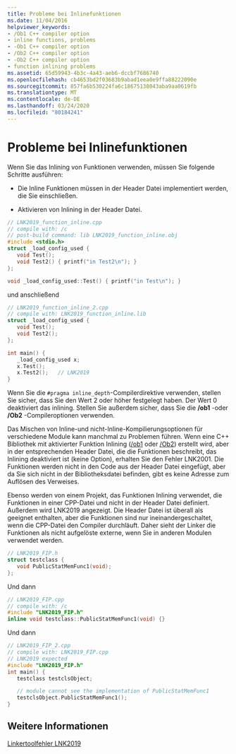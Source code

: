 ```yaml
---
title: Probleme bei Inlinefunktionen
ms.date: 11/04/2016
helpviewer_keywords:
- /Ob1 C++ compiler option
- inline functions, problems
- -Ob1 C++ compiler option
- /Ob2 C++ compiler option
- -Ob2 C++ compiler option
- function inlining problems
ms.assetid: 65d59943-4b3c-4a43-aeb6-dccbf7686740
ms.openlocfilehash: cb4653bd2f03683b9abad1eea0e9ffa88222090e
ms.sourcegitcommit: 857fa6b530224fa6c18675138043aba9aa0619fb
ms.translationtype: MT
ms.contentlocale: de-DE
ms.lasthandoff: 03/24/2020
ms.locfileid: "80184241"
---
```

# <a name="function-inlining-problems"></a>Probleme bei Inlinefunktionen

Wenn Sie das Inlining von Funktionen verwenden, müssen Sie folgende Schritte ausführen:

- Die Inline Funktionen müssen in der Header Datei implementiert werden, die Sie einschließen.

- Aktivieren von Inlining in der Header Datei.

```cpp
// LNK2019_function_inline.cpp
// compile with: /c
// post-build command: lib LNK2019_function_inline.obj
#include <stdio.h>
struct _load_config_used {
   void Test();
   void Test2() { printf("in Test2\n"); }
};

void _load_config_used::Test() { printf("in Test\n"); }
```

und anschließend

```cpp
// LNK2019_function_inline_2.cpp
// compile with: LNK2019_function_inline.lib
struct _load_config_used {
   void Test();
   void Test2();
};

int main() {
   _load_config_used x;
   x.Test();
   x.Test2();   // LNK2019
}
```

Wenn Sie die `#pragma inline_depth`-Compilerdirektive verwenden, stellen Sie sicher, dass Sie den Wert 2 oder höher festgelegt haben. Der Wert 0 deaktiviert das inlining. Stellen Sie außerdem sicher, dass Sie die **/ob1** -oder **/Ob2** -Compileroptionen verwenden.

Das Mischen von Inline-und nicht-Inline-Kompilierungsoptionen für verschiedene Module kann manchmal zu Problemen führen. Wenn eine C++ Bibliothek mit aktivierter Funktion Inlining ([/ob1](../../build/reference/ob-inline-function-expansion.md) oder [/Ob2](../../build/reference/ob-inline-function-expansion.md)) erstellt wird, aber in der entsprechenden Header Datei, die die Funktionen beschreibt, das Inlining deaktiviert ist (keine Option), erhalten Sie den Fehler LNK2001. Die Funktionen werden nicht in den Code aus der Header Datei eingefügt, aber da Sie sich nicht in der Bibliotheksdatei befinden, gibt es keine Adresse zum Auflösen des Verweises.

Ebenso werden von einem Projekt, das Funktionen Inlining verwendet, die Funktionen in einer CPP-Datei und nicht in der Header Datei definiert. Außerdem wird LNK2019 angezeigt. Die Header Datei ist überall als geeignet enthalten, aber die Funktionen sind nur ineinandergeschaltet, wenn die CPP-Datei den Compiler durchläuft. Daher sieht der Linker die Funktionen als nicht aufgelöste externe, wenn Sie in anderen Modulen verwendet werden.

```cpp
// LNK2019_FIP.h
struct testclass {
   void PublicStatMemFunc1(void);
};
```

Und dann

```cpp
// LNK2019_FIP.cpp
// compile with: /c
#include "LNK2019_FIP.h"
inline void testclass::PublicStatMemFunc1(void) {}
```

Und dann

```cpp
// LNK2019_FIP_2.cpp
// compile with: LNK2019_FIP.cpp
// LNK2019 expected
#include "LNK2019_FIP.h"
int main() {
   testclass testclsObject;

   // module cannot see the implementation of PublicStatMemFunc1
   testclsObject.PublicStatMemFunc1();
}
```

## <a name="see-also"></a>Weitere Informationen

[Linkertoolfehler LNK2019](../../error-messages/tool-errors/linker-tools-error-lnk2019.md)
